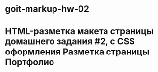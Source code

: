 # goit-markup-hw-02

# HTML-разметка макета страницы домашнего задания #2, с CSS оформления Разметка страницы Портфолио
